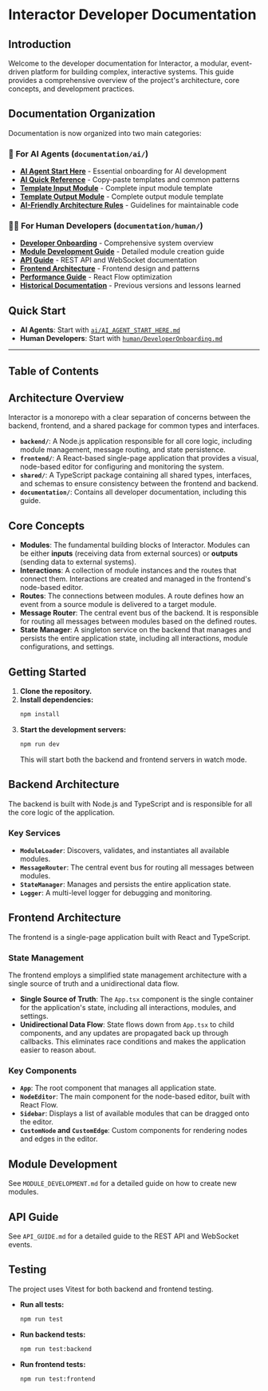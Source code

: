 # Interactor Developer Documentation

## Introduction

Welcome to the developer documentation for Interactor, a modular, event-driven platform for building complex, interactive systems. This guide provides a comprehensive overview of the project's architecture, core concepts, and development practices.

## Documentation Organization

Documentation is now organized into two main categories:

### 🤖 **For AI Agents** (`documentation/ai/`)
- [**AI Agent Start Here**](ai/AI_AGENT_START_HERE.md) - Essential onboarding for AI development
- [**AI Quick Reference**](ai/AI_QUICK_REFERENCE.md) - Copy-paste templates and common patterns  
- [**Template Input Module**](ai/TEMPLATE_INPUT_MODULE.md) - Complete input module template
- [**Template Output Module**](ai/TEMPLATE_OUTPUT_MODULE.md) - Complete output module template
- [**AI-Friendly Architecture Rules**](ai/AI_FRIENDLY_ARCHITECTURE_RULES.md) - Guidelines for maintainable code

### 👨‍💻 **For Human Developers** (`documentation/human/`)
- [**Developer Onboarding**](human/DeveloperOnboarding.md) - Comprehensive system overview
- [**Module Development Guide**](human/MODULE_DEVELOPMENT.md) - Detailed module creation guide
- [**API Guide**](human/API_GUIDE.md) - REST API and WebSocket documentation
- [**Frontend Architecture**](human/FRONTEND_ARCHITECTURE.md) - Frontend design and patterns
- [**Performance Guide**](human/REACT_FLOW_PERFORMANCE_GUIDE.md) - React Flow optimization
- [**Historical Documentation**](human/HISTORICAL_DOCS/) - Previous versions and lessons learned

## Quick Start

- **AI Agents**: Start with [`ai/AI_AGENT_START_HERE.md`](ai/AI_AGENT_START_HERE.md)
- **Human Developers**: Start with [`human/DeveloperOnboarding.md`](human/DeveloperOnboarding.md)

---

## Table of Contents

## Architecture Overview

Interactor is a monorepo with a clear separation of concerns between the backend, frontend, and a shared package for common types and interfaces.

-   **`backend/`**: A Node.js application responsible for all core logic, including module management, message routing, and state persistence.
-   **`frontend/`**: A React-based single-page application that provides a visual, node-based editor for configuring and monitoring the system.
-   **`shared/`**: A TypeScript package containing all shared types, interfaces, and schemas to ensure consistency between the frontend and backend.
-   **`documentation/`**: Contains all developer documentation, including this guide.

## Core Concepts

-   **Modules**: The fundamental building blocks of Interactor. Modules can be either **inputs** (receiving data from external sources) or **outputs** (sending data to external systems).
-   **Interactions**: A collection of module instances and the routes that connect them. Interactions are created and managed in the frontend's node-based editor.
-   **Routes**: The connections between modules. A route defines how an event from a source module is delivered to a target module.
-   **Message Router**: The central event bus of the backend. It is responsible for routing all messages between modules based on the defined routes.
-   **State Manager**: A singleton service on the backend that manages and persists the entire application state, including all interactions, module configurations, and settings.

## Getting Started

1.  **Clone the repository.**
2.  **Install dependencies:**
    ```bash
    npm install
    ```
3.  **Start the development servers:**
    ```bash
    npm run dev
    ```
    This will start both the backend and frontend servers in watch mode.

## Backend Architecture

The backend is built with Node.js and TypeScript and is responsible for all the core logic of the application.

### Key Services

-   **`ModuleLoader`**: Discovers, validates, and instantiates all available modules.
-   **`MessageRouter`**: The central event bus for routing all messages between modules.
-   **`StateManager`**: Manages and persists the entire application state.
-   **`Logger`**: A multi-level logger for debugging and monitoring.

## Frontend Architecture

The frontend is a single-page application built with React and TypeScript.

### State Management

The frontend employs a simplified state management architecture with a single source of truth and a unidirectional data flow.

-   **Single Source of Truth**: The `App.tsx` component is the single container for the application's state, including all interactions, modules, and settings.
-   **Unidirectional Data Flow**: State flows down from `App.tsx` to child components, and any updates are propagated back up through callbacks. This eliminates race conditions and makes the application easier to reason about.

### Key Components

-   **`App`**: The root component that manages all application state.
-   **`NodeEditor`**: The main component for the node-based editor, built with React Flow.
-   **`Sidebar`**: Displays a list of available modules that can be dragged onto the editor.
-   **`CustomNode` and `CustomEdge`**: Custom components for rendering nodes and edges in the editor.

## Module Development

See `MODULE_DEVELOPMENT.md` for a detailed guide on how to create new modules.

## API Guide

See `API_GUIDE.md` for a detailed guide to the REST API and WebSocket events.

## Testing

The project uses Vitest for both backend and frontend testing.

-   **Run all tests:**
    ```bash
    npm run test
    ```
-   **Run backend tests:**
    ```bash
    npm run test:backend
    ```
-   **Run frontend tests:**
    ```bash
    npm run test:frontend
    ```
